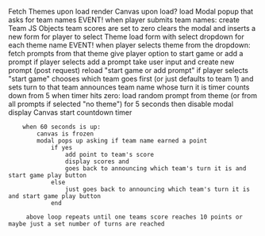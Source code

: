 
Fetch Themes upon load
render Canvas upon load?
load Modal popup that
    asks for team names
    EVENT! when player submits team names:
        create Team JS Objects
        team scores are set to zero
        clears the modal and inserts a new form for player to select Theme
    load form with select dropdown for each theme name
    EVENT! when player selects theme from the dropdown:
        fetch prompts from that theme
    give player option to start game or add a prompt
    if player selects add a prompt
        take user input and create new prompt (post request)
        reload "start game or add prompt"
    if player selects "start game"
        chooses which team goes first (or just defaults to team 1) and sets turn to that team
        announces team name whose turn it is
        timer counts down from 5
        when timer hits zero:
        load random prompt from theme (or from all prompts if selected "no theme") for 5 seconds then
        disable modal 
        display Canvas
        start countdown timer

        when 60 seconds is up:
            canvas is frozen
            modal pops up asking if team name earned a point
                if yes
                    add point to team's score
                    display scores and 
                    goes back to announcing which team's turn it is and start game play button
                else
                    just goes back to announcing which team's turn it is and start game play button
                end

         above loop repeats until one teams score reaches 10 points or maybe just a set number of turns are reached